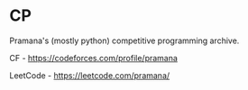 # CP

Pramana's (mostly python) competitive programming archive.

CF - https://codeforces.com/profile/pramana

LeetCode - https://leetcode.com/pramana/

